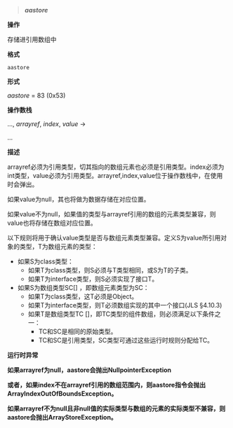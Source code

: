 > ***aastore***

**操作**

存储进引用数组中

**格式**

```
aastore
```

**形式**

*aastore* = 83 (0x53)

**操作数栈**

..., *arrayref*, *index*, *value* →

...

**描述**

arrayref必须为引用类型，切其指向的数组元素也必须是引用类型。index必须为int类型，value必须为引用类型。arrayref,index,value位于操作数栈中，在使用时会弹出。

如果value为null，其也将做为数据存储在对应位置。

如果value不为null，如果值的类型与arrayref引用的数组的元素类型兼容，则value也将存储在数组对应位置。

以下规则将用于确认value类型是否与数组元素类型兼容。定义S为value所引用对象的类型，T为数组元素的类型：

- 如果S为class类型：
  - 如果T为class类型，则S必须与T类型相同，或S为T的子类。
  - 如果T为interface类型，则S必须实现了接口T。
- 如果S为数组类型SC[] ，即数组元素类型为SC：
  - 如果T为class类型，这T必须是Object。
  - 如果T为interface类型，则T必须数组实现的其中一个接口(JLS §4.10.3)
  - 如果T是数组类型TC []，即TC类型的组件数组，则必须满足以下条件之一：
    - TC和SC是相同的原始类型。
    - TC和SC是引用类型，SC类型可通过这些运行时规则分配给TC。

**运行时异常**

**如果arrayref为null，aastore会抛出NullpointerException**

**或者，如果index不在arrayref引用的数组范围内，则aastore指令会抛出ArrayIndexOutOfBoundsException。**

**如果arrayref不为null且非null值的实际类型与数组的元素的实际类型不兼容，则aastore会抛出ArrayStoreException。**